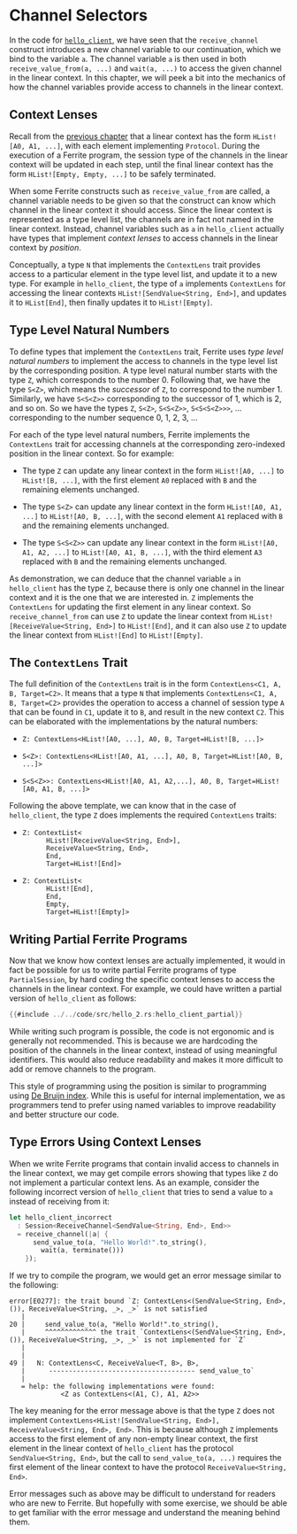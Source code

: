 # Channel Selectors

In the code for [`hello_client`](../01-getting-started/03-communication.md), we have seen
that the `receive_channel` construct introduces a new channel variable to our continuation,
which we bind to the variable `a`. The channel variable `a` is then used in both
`receive_value_from(a, ...)` and `wait(a, ...)` to access the given channel in the linear context.
In this chapter, we will peek a bit into the mechanics of how the channel variables
provide access to channels in the linear context.

## Context Lenses

Recall from the [previous chapter](./02-linear-context.md) that a linear context
has the form `HList![A0, A1, ...]`, with each element implementing `Protocol`.
During the execution of a Ferrite program, the session type of the channels
in the linear context will be updated in each step, until the final linear
context has the form `HList![Empty, Empty, ...]` to be safely terminated.

When some Ferrite constructs such as `receive_value_from` are called, a channel
variable needs to be given so that the construct can know which channel
in the linear context it should access. Since the linear context is represented
as a type level list, the channels are in fact not named in the linear context.
Instead, channel variables such as `a` in `hello_client` actually have types
that implement _context lenses_ to access channels in the linear context
by _position_.

Conceptually, a type `N` that implements the `ContextLens` trait provides
access to a particular element in the type level list, and update it
to a new type. For example in `hello_client`, the type of `a` implements
`ContextLens` for accessing the linear contexts
`HList![SendValue<String, End>]`, and updates it to `HList[End]`, then
finally updates it to `HList![Empty]`.

## Type Level Natural Numbers

To define types that implement the `ContextLens` trait, Ferrite uses
_type level natural numbers_ to implement the access to channels
in the type level list by the corresponding position. A type level
natural number starts with the type `Z`, which corresponds to the
number 0. Following that, we have the type `S<Z>`, which means
the _successor_ of `Z`, to correspond to the number 1.
Similarly, we have `S<S<Z>>` corresponding to the successor of 1,
which is 2, and so on. So we have the types
`Z`, `S<Z>`, `S<S<Z>>`, `S<S<S<Z>>>`, ... corresponding to
the number sequence 0, 1, 2, 3, ...

For each of the type level natural numbers, Ferrite implements
the `ContextLens` trait for accessing channels at the corresponding
zero-indexed position in the linear context. So for example:

  - The type `Z` can update any linear context in the form `HList![A0, ...]` to
    `HList![B, ...]`, with the first element `A0` replaced with `B` and the
    remaining elements unchanged.

  - The type `S<Z>` can update any linear context in the form `HList![A0, A1, ...]` to
    `HList![A0, B, ...]`, with the second element `A1` replaced with `B` and
    the remaining elements unchanged.

  - The type `S<S<Z>>` can update any linear context in the form `HList![A0, A1, A2, ...]` to
    `HList![A0, A1, B, ...]`, with the third element `A3` replaced with `B` and
    the remaining elements unchanged.

As demonstration, we can deduce that the channel variable `a` in `hello_client` has
the type `Z`, because there is only one channel in the linear context and it is
the one that we are interested in. `Z` implements the `ContextLens` for updating
the first element in any linear context. So `receive_channel_from` can use `Z`
to update the linear context from `HList![ReceiveValue<String, End>]` to `HList![End]`,
and it can also use `Z` to update the linear context from `HList![End]` to `HList![Empty]`.

## The `ContextLens` Trait

The full definition of the `ContextLens` trait is in the form `ContextLens<C1, A, B, Target=C2>`.
It means that a type `N` that implements `ContextLens<C1, A, B, Target=C2>` provides
the operation to access a channel of session type `A` that can be found in `C1`,
update it to `B`, and result in the new context `C2`. This can be elaborated with
the implementations by the natural numbers:

  - `Z: ContextLens<HList![A0, ...], A0, B, Target=HList![B, ...]>`

  - `S<Z>: ContextLens<HList![A0, A1, ...], A0, B, Target=HList![A0, B, ...]>`

  - `S<S<Z>>: ContextLens<HList![A0, A1, A2,...], A0, B, Target=HList![A0, A1, B, ...]>`

Following the above template, we can know that in the case of `hello_client`, the type `Z`
does implements the required `ContextLens` traits:

  - ```
    Z: ContextList<
          HList![ReceiveValue<String, End>],
          ReceiveValue<String, End>,
          End,
          Target=HList![End]>
    ```

  - ```
    Z: ContextList<
          HList![End],
          End,
          Empty,
          Target=HList![Empty]>
    ```

## Writing Partial Ferrite Programs

Now that we know how context lenses are actually implemented, it would in fact
be possible for us to write partial Ferrite programs of type `PartialSession`,
by hard coding the specific context lenses to access the channels in the linear context.
For example, we could have written a partial version of `hello_client` as follows:


```rust
{{#include ../../code/src/hello_2.rs:hello_client_partial}}
```

While writing such program is possible, the code is not ergonomic and is generally
not recommended. This is because we are hardcoding the position of the channels
in the linear context, instead of using meaningful identifiers. This would also
reduce readability and makes it more difficult to add or remove channels to
the program.

This style of programming using the position is similar to programming using
[De Bruijn index](https://en.wikipedia.org/wiki/De_Bruijn_index). While this
is useful for internal implementation, we as programmers tend to prefer
using named variables to improve readability and better structure our code.


## Type Errors Using Context Lenses

When we write Ferrite programs that contain invalid access to channels in the linear context,
we may get compile errors showing that types like `Z` do not implement a particular context lens.
As an example, consider the following incorrect version of `hello_client` that tries to
send a value to `a` instead of receiving from it:

```rust
let hello_client_incorrect
  : Session<ReceiveChannel<SendValue<String, End>, End>>
  = receive_channel(|a| {
      send_value_to(a, "Hello World!".to_string(),
        wait(a, terminate()))
    });
```

If we try to compile the program, we would get an error message similar to the following:

```
error[E0277]: the trait bound `Z: ContextLens<(SendValue<String, End>, ()), ReceiveValue<String, _>, _>` is not satisfied
   |
20 |     send_value_to(a, "Hello World!".to_string(),
   |     ^^^^^^^^^^^^^ the trait `ContextLens<(SendValue<String, End>, ()), ReceiveValue<String, _>, _>` is not implemented for `Z`
   |
   |
49 |   N: ContextLens<C, ReceiveValue<T, B>, B>,
   |      ------------------------------------- send_value_to`
   |
   = help: the following implementations were found:
             <Z as ContextLens<(A1, C), A1, A2>>
```

The key meaning for the error message above is that the type `Z` does not implement
`ContextLens<HList![SendValue<String, End>], ReceiveValue<String, End>, End>`.
This is because although `Z` implements access to the first element of any
non-empty linear context, the first element in the linear context of `hello_client`
has the protocol `SendValue<String, End>`, but the call to `send_value_to(a, ...)`
requires the first element of the linear context to have the protocol
`ReceiveValue<String, End>`.

Error messages such as above may be difficult to understand for readers who are
new to Ferrite. But hopefully with some exercise, we should be able to get familiar
with the error message and understand the meaning behind them.
